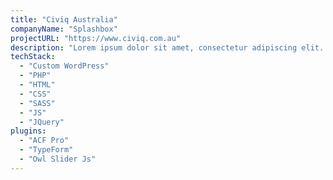 ```yaml
---
title: "Civiq Australia"
companyName: "Splashbox"
projectURL: "https://www.civiq.com.au"
description: "Lorem ipsum dolor sit amet, consectetur adipiscing elit. Sed do eiusmod tempor incididunt ut labore et dolore magna aliqua."
techStack:
  - "Custom WordPress"
  - "PHP"
  - "HTML"
  - "CSS"
  - "SASS"
  - "JS"
  - "JQuery"
plugins:
  - "ACF Pro"
  - "TypeForm"
  - "Owl Slider Js"
---
```

